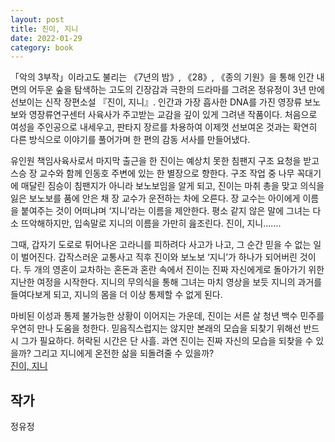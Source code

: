 ```yaml
---  
layout: post  
title: 진이, 지니  
date: 2022-01-29   
category: book  
---    
```

「악의 3부작」이라고도 불리는 《7년의 밤》, 《28》, 《종의 기원》을 통해 인간 내면의 어두운 숲을 탐색하는 고도의 긴장감과 극한의 드라마를 그려온 정유정이 3년 만에 선보이는 신작 장편소설 『진이, 지니』. 인간과 가장 흡사한 DNA를 가진 영장류 보노보와 영장류연구센터 사육사가 주고받는 교감을 깊이 있게 그려낸 작품이다. 처음으로 여성을 주인공으로 내세우고, 판타지 장르를 차용하여 이제껏 선보여온 것과는 확연히 다른 방식으로 이야기를 풀어가며 한 편의 감동 서사를 만들어냈다.



유인원 책임사육사로서 마지막 출근을 한 진이는 예상치 못한 침팬지 구조 요청을 받고 스승 장 교수와 함께 인동호 주변에 있는 한 별장으로 향한다. 구조 작업 중 나무 꼭대기에 매달린 짐승이 침팬지가 아니라 보노보임을 알게 되고, 진이는 마취 총을 맞고 의식을 잃은 보노보를 품에 안은 채 장 교수가 운전하는 차에 오른다. 장 교수는 아이에게 이름을 붙여주는 것이 어떠냐며 ‘지니’라는 이름을 제안한다. 평소 같지 않은 말에 그녀는 다소 뜨악해하지만, 입속말로 지니의 이름을 가만히 읊조린다. 진이, 지니……. 



그때, 갑자기 도로로 튀어나온 고라니를 피하려다 사고가 나고, 그 순간 믿을 수 없는 일이 벌어진다. 갑작스러운 교통사고 직후 진이와 보노보 ‘지니’가 하나가 되어버린 것이다. 두 개의 영혼이 교차하는 혼돈과 혼란 속에서 진이는 진짜 자신에게로 돌아가기 위한 지난한 여정을 시작한다. 지니의 무의식을 통해 그녀는 마치 영상을 보듯 지니의 과거를 들여다보게 되고, 지니의 몸을 더 이상 통제할 수 없게 된다. 



마비된 이성과 통제 불가능한 상황이 이어지는 가운데, 진이는 서른 살 청년 백수 민주를 우연히 만나 도움을 청한다. 믿음직스럽지는 않지만 본래의 모습을 되찾기 위해선 반드시 그가 필요하다. 허락된 시간은 단 사흘. 과연 진이는 진짜 자신의 모습을 되찾을 수 있을까? 그리고 지니에게 온전한 삶을 되돌려줄 수 있을까?  
[진이, 지니](http://www.kyobobook.co.kr/product/detailViewKor.laf?ejkGb=KOR&mallGb=KOR&barcode=9791189982140&orderClick=LEa&Kc=)    

## 작가
정유정  
